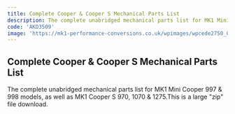 ```yaml
---
title: Complete Cooper & Cooper S Mechanical Parts List
description: The complete unabridged mechanical parts list for MK1 Mini Cooper 997 & 998 models, as well as MK1 Cooper S's 970, 1070 & 1275
code: 'AKD3509'
image: 'https://mk1-performance-conversions.co.uk/wpimages/wpcede2750_06.png'
---
```


<!-- Content of the page -->

## Complete Cooper & Cooper S Mechanical Parts List

The complete unabridged mechanical parts list for MK1 Mini Cooper 997 & 998 models, as well as MK1 Cooper S 970, 1070 & 1275.This is a large "zip" file download.

<!-- [Back to Blog](/blog) -->